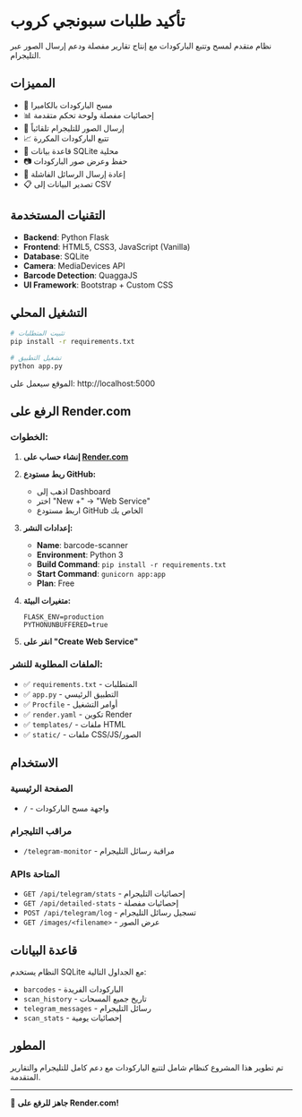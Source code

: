 # تأكيد طلبات سبونجي كروب

نظام متقدم لمسح وتتبع الباركودات مع إنتاج تقارير مفصلة ودعم إرسال الصور عبر التليجرام.

## المميزات

- 📱 مسح الباركودات بالكاميرا
- 📊 إحصائيات مفصلة ولوحة تحكم متقدمة
- 🤖 إرسال الصور للتليجرام تلقائياً
- 📈 تتبع الباركودات المكررة
- 💾 قاعدة بيانات SQLite محلية
- 📷 حفظ وعرض صور الباركودات
- 🔄 إعادة إرسال الرسائل الفاشلة
- 📋 تصدير البيانات إلى CSV

## التقنيات المستخدمة

- **Backend**: Python Flask
- **Frontend**: HTML5, CSS3, JavaScript (Vanilla)
- **Database**: SQLite
- **Camera**: MediaDevices API
- **Barcode Detection**: QuaggaJS
- **UI Framework**: Bootstrap + Custom CSS

## التشغيل المحلي

```bash
# تثبيت المتطلبات
pip install -r requirements.txt

# تشغيل التطبيق
python app.py
```

الموقع سيعمل على: http://localhost:5000

## الرفع على Render.com

### الخطوات:

1. **إنشاء حساب على [Render.com](https://render.com)**

2. **ربط مستودع GitHub:**
   - اذهب إلى Dashboard
   - اختر "New +" → "Web Service"
   - اربط مستودع GitHub الخاص بك

3. **إعدادات النشر:**
   - **Name**: barcode-scanner
   - **Environment**: Python 3
   - **Build Command**: `pip install -r requirements.txt`
   - **Start Command**: `gunicorn app:app`
   - **Plan**: Free

4. **متغيرات البيئة:**
   ```
   FLASK_ENV=production
   PYTHONUNBUFFERED=true
   ```

5. **انقر على "Create Web Service"**

### الملفات المطلوبة للنشر:
- ✅ `requirements.txt` - المتطلبات
- ✅ `app.py` - التطبيق الرئيسي
- ✅ `Procfile` - أوامر التشغيل
- ✅ `render.yaml` - تكوين Render
- ✅ `templates/` - ملفات HTML
- ✅ `static/` - ملفات CSS/JS/الصور

## الاستخدام

### الصفحة الرئيسية
- `/` - واجهة مسح الباركودات

### مراقب التليجرام
- `/telegram-monitor` - مراقبة رسائل التليجرام

### APIs المتاحة
- `GET /api/telegram/stats` - إحصائيات التليجرام
- `GET /api/detailed-stats` - إحصائيات مفصلة
- `POST /api/telegram/log` - تسجيل رسائل التليجرام
- `GET /images/<filename>` - عرض الصور

## قاعدة البيانات

النظام يستخدم SQLite مع الجداول التالية:
- `barcodes` - الباركودات الفريدة
- `scan_history` - تاريخ جميع المسحات
- `telegram_messages` - رسائل التليجرام
- `scan_stats` - إحصائيات يومية

## المطور

تم تطوير هذا المشروع كنظام شامل لتتبع الباركودات مع دعم كامل للتليجرام والتقارير المتقدمة.

---

🚀 **جاهز للرفع على Render.com!** 
